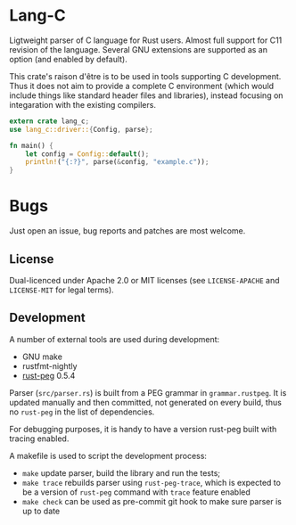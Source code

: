 # Lang-C

Ligtweight parser of C language for Rust users. Almost full support for C11 revision of the language.
Several GNU extensions are supported as an option (and enabled by default).

This crate's raison d'être is to be used in tools supporting C development. Thus it does not aim to provide a complete
C environment (which would include things like standard header files and libraries), instead focusing on integaration
with the existing compilers.

```rust
extern crate lang_c;
use lang_c::driver::{Config, parse}; 

fn main() {
    let config = Config::default();
    println!("{:?}", parse(&config, "example.c"));
}
```

# Bugs

Just open an issue, bug reports and patches are most welcome. 

## License

Dual-licenced under Apache 2.0 or MIT licenses (see `LICENSE-APACHE` and `LICENSE-MIT` for legal terms).

## Development

A number of external tools are used during development:

- GNU make
- rustfmt-nightly
- [rust-peg](https://github.com/kevinmehall/rust-peg) 0.5.4

Parser (`src/parser.rs`) is built from a PEG grammar in `grammar.rustpeg`. It is updated manually and then 
committed, not generated on every build, thus no `rust-peg` in the list of dependencies.

For debugging purposes, it is handy to have a version rust-peg built with tracing enabled.

A makefile is used to script the development process:

- `make` update parser, build the library and run the tests;
- `make trace` rebuilds parser using `rust-peg-trace`, which is expected to be a version of `rust-peg` command with `trace` feature enabled
- `make check` can be used as pre-commit git hook to make sure parser is up to date
